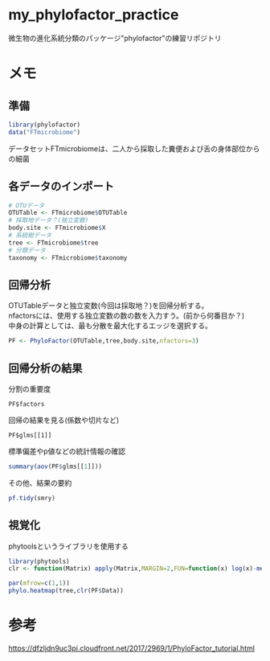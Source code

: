 # my_phylofactor_practice
微生物の進化系統分類のパッケージ"phylofactor"の練習リポジトリ

# メモ
## 準備
```R
library(phylofactor)
data("FTmicrobiome")
```
データセットFTmicrobiomeは、二人から採取した糞便および舌の身体部位からの細菌  

## 各データのインポート
```R
# OTUデータ
OTUTable <- FTmicrobiome$OTUTable
# 採取地データ？(独立変数)
body.site <- FTmicrobiome$X
# 系統樹データ
tree <- FTmicrobiome$tree
# 分類データ
taxonomy <- FTmicrobiome$taxonomy
```

## 回帰分析  
OTUTableデータと独立変数(今回は採取地？)を回帰分析する。  
nfactorsには、使用する独立変数の数の数を入力すう。(前から何番目か？)  
中身の計算としては、最も分散を最大化するエッジを選択する。  
```R
PF <- PhyloFactor(OTUTable,tree,body.site,nfactors=3)
```

## 回帰分析の結果  
分割の重要度  
```
PF$factors
```
回帰の結果を見る(係数や切片など)  
```
PF$glms[[1]]
```
標準偏差やp値などの統計情報の確認  
```R
summary(aov(PF$glms[[1]]))
```
その他、結果の要約  
```R
pf.tidy(smry)
```

## 視覚化
phytoolsというライブラリを使用する  
```R
library(phytools)
clr <- function(Matrix) apply(Matrix,MARGIN=2,FUN=function(x) log(x)-mean(log(x)))

par(mfrow=c(1,1))
phylo.heatmap(tree,clr(PF$Data))
```


# 参考  
https://dfzljdn9uc3pi.cloudfront.net/2017/2969/1/PhyloFactor_tutorial.html
